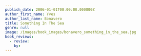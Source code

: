 ```yaml
---
publish_date: 2006-01-01T00:00:00.000000Z
author_first_name: Yves
author_last_name: Bonavero
title: Something In The Sea
genre: null
image: /images/book_images/bonavero_something_in_the_sea.jpg
book_reviews:
  - review: 
    by: 
---
```

